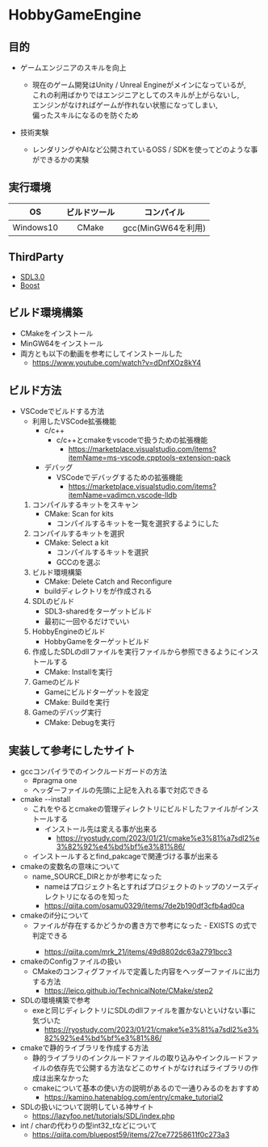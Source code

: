 # HobbyGameEngine

## 目的
- ゲームエンジニアのスキルを向上
    - 現在のゲーム開発はUnity / Unreal Engineがメインになっているが,<br>
      これの利用ばかりではエンジニアとしてのスキルが上がらないし,<br>
      エンジンがなければゲームが作れない状態になってしまい,<br>
      偏ったスキルになるのを防ぐため<br>
      
- 技術実験
    - レンダリングやAIなど公開されているOSS / SDKを使ってどのような事ができるかの実験

## 実行環境
|OS|ビルドツール|コンパイル|
|:---:|:---:|:---:|
|Windows10|CMake|gcc(MinGW64を利用)|

## ThirdParty
- [SDL3.0](https://github.com/libsdl-org/SDL)
- [Boost]()
    
## ビルド環境構築
- CMakeをインストール
- MinGW64をインストール
- 両方とも以下の動画を参考にしてインストールした
    - https://www.youtube.com/watch?v=dDnfXOz8kY4

## ビルド方法
- VSCodeでビルドする方法
    - 利用したVSCode拡張機能
        - c/c++
            - c/c++とcmakeをvscodeで扱うための拡張機能
                - https://marketplace.visualstudio.com/items?itemName=ms-vscode.cpptools-extension-pack
        - デバッグ
            - VSCodeでデバッグするための拡張機能  
                - https://marketplace.visualstudio.com/items?itemName=vadimcn.vscode-lldb
    1. コンパイルするキットをスキャン
        - CMake: Scan for kits
            - コンパイルするキットを一覧を選択するようにした
    1. コンパイルするキットを選択
        - CMake: Select a kit
            - コンパイルするキットを選択
            - GCCのを選ぶ
    1.  ビルド環境構築
        - CMake: Delete Catch and Reconfigure 
        - buildディレクトリをが作成される
    1. SDLのビルド
        - SDL3-sharedをターゲットビルド
        - 最初に一回やるだけでいい
    1. HobbyEngineのビルド
        - HobbyGameをターゲットビルド
    1. 作成したSDLのdllファイルを実行ファイルから参照できるようにインストールする
        - CMake: Installを実行
    1. Gameのビルド
        - Gameにビルドターゲットを設定
        - CMake: Buildを実行
    1. Gameのデバッグ実行
        - CMake: Debugを実行

## 実装して参考にしたサイト
- gccコンパイラでのインクルードガードの方法
    - #pragma one
    - ヘッダーファイルの先頭に上記を入れる事で対応できる
- cmake --install
    - これをやるとcmakeの管理ディレクトリにビルドしたファイルがインストールする
        - インストール先は変える事が出来る
            - https://ryostudy.com/2023/01/21/cmake%e3%81%a7sdl2%e3%82%92%e4%bd%bf%e3%81%86/
    - インストールするとfind_pakcageで関連づける事が出来る
- cmakeの変数名の意味について
    - name_SOURCE_DIRとかが参考になった
        - nameはプロジェクト名とすればプロジェクトのトップのソースディレクトリになるのを知った
        - https://qiita.com/osamu0329/items/7de2b190df3cfb4ad0ca
- cmakeのif分について
    - ファイルが存在するかどうかの書き方で参考になった
            - EXISTS <path> の式で判定できる
        - https://qiita.com/mrk_21/items/49d8802dc63a2791bcc3
- cmakeのConfigファイルの扱い
    - CMakeのコンフィグファイルで定義した内容をヘッダーファイルに出力する方法
        - https://leico.github.io/TechnicalNote/CMake/step2
- SDLの環境構築で参考
    - exeと同じディレクトリにSDLのdllファイルを置かないといけない事に気づいた
        - https://ryostudy.com/2023/01/21/cmake%e3%81%a7sdl2%e3%82%92%e4%bd%bf%e3%81%86/ 
- cmakeで静的ライブラリを作成する方法
    - 静的ライブラリのインクルードファイルの取り込みやインクルードファイルの依存先で公開する方法などこのサイトがなければライブラリの作成は出来なかった
    - cmakeについて基本の使い方の説明があるので一通りみるのをおすすめ
        - https://kamino.hatenablog.com/entry/cmake_tutorial2
- SDLの扱いについて説明している神サイト
    - https://lazyfoo.net/tutorials/SDL/index.php
- int / charの代わりの型int32_tなどについて
    - https://qiita.com/bluepost59/items/27ce77258611f0c273a3
    